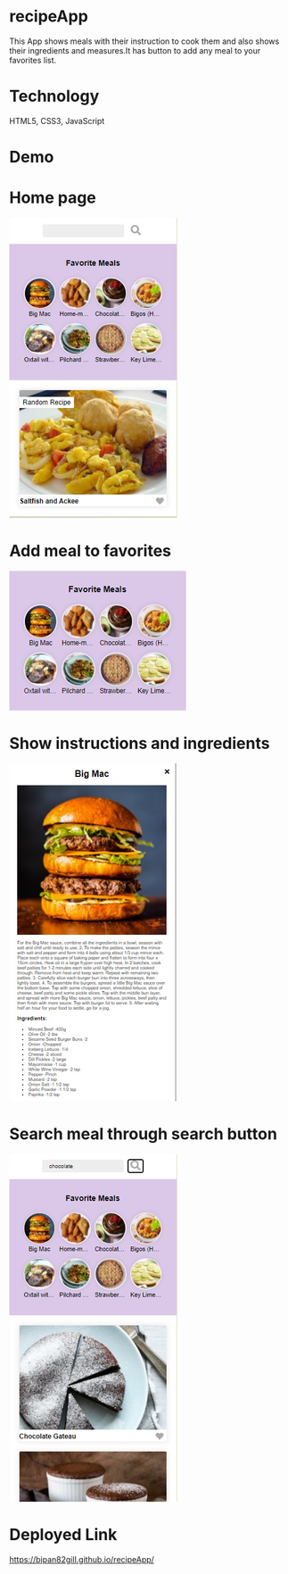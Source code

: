 # recipeApp

This App shows meals with their instruction to cook them and also shows their ingredients and measures.It has button to add any meal to your favorites list. 

# Technology

HTML5, CSS3, JavaScript

# Demo
# Home page
 ![](images/home.jpg)

 # Add meal to favorites 
  ![](images/favorites.jpg)

# Show instructions and ingredients
   ![](images/ingredients.jpg)

# Search meal through search button
   ![.](images/search.jpg)
# Deployed Link
https://bipan82gill.github.io/recipeApp/

